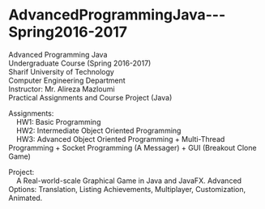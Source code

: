 # AdvancedProgrammingJava---Spring2016-2017
Advanced Programming Java <br />
Undergraduate Course (Spring 2016-2017) <br />
Sharif University of Technology <br />
Computer Engineering Department <br />
Instructor: Mr. Alireza Mazloumi <br />
Practical Assignments and Course Project (Java) <br />


Assignments: <br /> 
    HW1: Basic Programming <br />
    HW2: Intermediate Object Oriented Programming <br />
    HW3: Advanced Object Oriented Programming + Multi-Thread Programming + Socket Programming (A Messager) + GUI (Breakout Clone Game) <br />

Project: <br />
    A Real-world-scale Graphical Game in Java and JavaFX. Advanced Options: Translation, Listing Achievements, Multiplayer, Customization, Animated.
